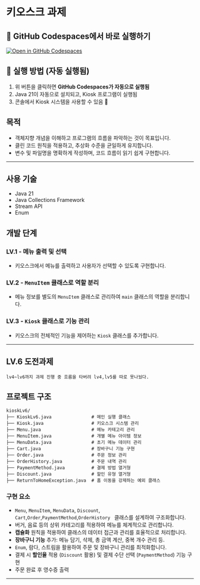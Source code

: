 # 키오스크 과제

## 🚀 GitHub Codespaces에서 바로 실행하기
[![Open in GitHub Codespaces](https://github.com/codespaces/badge.svg)](https://codespaces.new/sukh115/Kiosk?quickstart=1)

## 📌 실행 방법 (자동 실행됨)
1. 위 버튼을 클릭하면 **GitHub Codespaces가 자동으로 실행됨**
2. Java 21이 자동으로 설치되고, Kiosk 프로그램이 실행됨
3. 콘솔에서 Kiosk 시스템을 사용할 수 있음 🎉

## 목적
- 객체지향 개념을 이해하고 프로그램의 흐름을 파악하는 것이 목표입니다.
- 클린 코드 원칙을 적용하고, 추상화 수준을 균일하게 유지합니다.
- 변수 및 파일명을 명확하게 작성하며, 코드 흐름이 읽기 쉽게 구현합니다.

---
## 사용 기술
- Java 21
- Java Collections Framework
- Stream API
- Enum

## 개발 단계

### **LV.1** - 메뉴 출력 및 선택
- 키오스크에서 메뉴를 출력하고 사용자가 선택할 수 있도록 구현합니다.

### **LV.2** - `MenuItem` 클래스로 역할 분리
- 메뉴 정보를 별도의 `MenuItem` 클래스로 관리하여 `main` 클래스의 역할을 분리합니다.

### **LV.3** - `Kiosk` 클래스로 기능 관리
- 키오스크의 전체적인 기능을 제어하는 `Kiosk` 클래스를 추가합니다.

---

## **LV.6 도전과제**
    lv4~lv6까지 과제 진행 중 흐름을 타버려 lv4,lv5를 따로 못나눴다.

## 프로젝트 구조
    kioskLv6/ 
    ├── KioskLv6.java               # 메인 실행 클래스 
    ├── Kiosk.java                  # 키오스크 시스템 관리 
    ├── Menu.java                   # 메뉴 카테고리 관리 
    ├── MenuItem.java               # 개별 메뉴 아이템 정보 
    ├── MenuData.java               # 초기 메뉴 데이터 관리 
    ├── Cart.java                   # 장바구니 기능 구현 
    ├── Order.java                  # 주문 정보 관리 
    ├── OrderHistory.java           # 주문 내역 관리 
    ├── PaymentMethod.java          # 결제 방법 열거형 
    ├── Discount.java               # 할인 유형 열거형 
    ├── ReturnToHomeException.java  # 홈 이동을 강제하는 예외 클래스

### **구현 요소**
- `Menu`, `MenuItem`, `MenuData`, `Discount`, `Cart`,`Order`,`PaymentMethod`,`OrderHistory `  클래스를 설계하여 구조화합니다.
- 버거, 음료 등의 상위 카테고리를 적용하여 메뉴를 체계적으로 관리합니다.
- **캡슐화** 원칙을 적용하여 클래스의 데이터 접근과 관리를 효율적으로 처리합니다.
- **장바구니 기능** 추가: 메뉴 담기, 삭제, 총 금액 계산, 중복 개수 관리 등.
- `Enum`, 람다, 스트림을 활용하여 주문 및 장바구니 관리를 최적화합니다.
- 결제 시 **할인율** 적용 (`Discount` 활용) 및 결제 수단 선택 (`PaymentMethod`) 기능 구현
- 주문 완료 후 영수증 출력

---